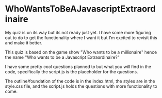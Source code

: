 # WhoWantsToBeAJavascriptExtraordinaire

My quiz is on its way but its not ready just yet.
I have some more figuring out to do to get the functionality where I want it but I'm excited to revisit this and make it better.

This quiz is based on the game show "Who wants to be a millionaire" hence the name "Who wants to be a Javascript Extraordinaire?"

I have some pretty cool questions planned to but what you will find in the code, specifically the script.js is the placeholder for
the questions.

The outline/foundation of the code is in the index.html, the styles are in the style.css file, and the script.js holds the questions
with more functionality to come.


